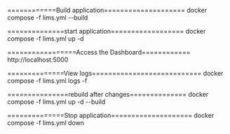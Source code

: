


============Build application====================
docker compose -f lims.yml --build


==============start application==================
docker compose -f lims.yml up -d


=================Access the Dashboard============
http://localhost:5000



==============View logs===========================
docker compose -f lims.yml logs -f

===============rebuild after changes==============
docker compose -f lims.yml up -d --build

==============Stop application====================
docker compose -f lims.yml down


